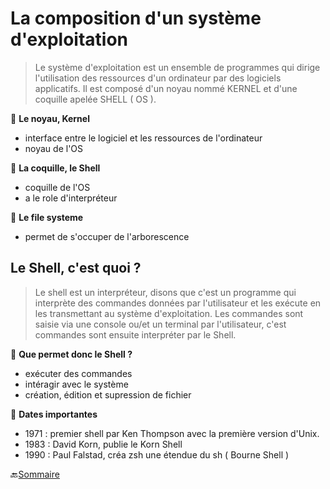

# La composition d'un système d'exploitation
>  Le système d'exploitation est un ensemble de programmes qui dirige l'utilisation des ressources d'un ordinateur par des logiciels applicatifs. Il est composé d'un noyau nommé KERNEL et d'une coquille apelée SHELL ( OS ).


:small_red_triangle: **Le noyau, Kernel**

- interface entre le logiciel et les ressources de l'ordinateur
- noyau de l'OS

:small_red_triangle: **La coquille, le Shell**

- coquille de l'OS
- a le role d'interpréteur

:small_red_triangle: **Le file systeme**

- permet de s'occuper de l'arborescence



##  Le Shell, c'est quoi ?
> Le shell est un interpréteur, disons que c'est un programme qui interprète des commandes données par l'utilisateur et les exécute en les transmettant au système d'exploitation.
Les commandes sont saisie via une console ou/et un terminal par l'utilisateur, c'est commandes sont ensuite interpréter par le Shell. 

:small_red_triangle: **Que permet donc le Shell ?**
- exécuter des commandes
- intéragir avec le système 
- création, édition et supression de fichier



:small_red_triangle: **Dates importantes**

- 1971 : premier shell par Ken Thompson avec la première version d'Unix.
- 1983 : David Korn, publie le Korn Shell 
- 1990 : Paul Falstad, créa zsh une étendue du sh ( Bourne Shell )



:back:[Sommaire](https://github.com/nathymellal/SHELL/blob/main/README.md)



